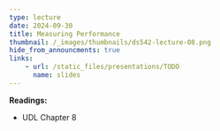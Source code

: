 ```yaml
---
type: lecture
date: 2024-09-30
title: Measuring Performance
thumbnail: /_images/thumbnails/ds542-lecture-08.png
hide_from_announcments: true
links:
    - url: /static_files/presentations/TODO
      name: slides
---
```

**Readings:**
- UDL Chapter 8

